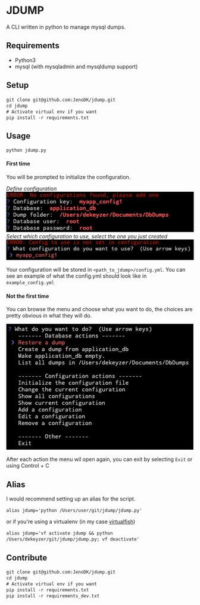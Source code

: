 # JDUMP

A CLI written in python to manage mysql dumps.

## Requirements
* Python3
* mysql (with mysqladmin and mysqldump support)

## Setup
```
git clone git@github.com:JenoDK/jdump.git
cd jdump
# Activate virtual env if you want
pip install -r requirements.txt
```

## Usage
```
python jdump.py
```

#### First time
You will be prompted to initialize the configuration.

_Define configuration_
![alt text](doc/init_1.png "Init 1")
_Select which configuration to use, select the one you just created_
![alt text](doc/init_2.png "Init 1")

Your configuration will be stored in `<path_to_jdump>/config.yml`. You can see an example of what the config.yml should look like in `example_config.yml`

#### Not the first time
You can browse the menu and choose what you want to do, the choices are pretty obvious in what they will do.

![alt text](doc/menu_1.png "Init 1")

After each action the menu wil open again, you can exit by selecting `Exit` or using <kdb>Control</kdb> + <kdb>C</kdb>


## Alias
I would recommend setting up an alias for the script.
```
alias jdump='python /Users/user/git/jdump/jdump.py'
```
or if you're using a virtualenv (in my case [virtualfish](https://github.com/excitedleigh/virtualfish))
```
alias jdump='vf activate jdump && python /Users/dekeyzer/git/jdump/jdump.py; vf deactivate'
```

## Contribute
```
git clone git@github.com:JenoDK/jdump.git
cd jdump
# Activate virtual env if you want
pip install -r requirements.txt
pip install -r requirements_dev.txt
```
